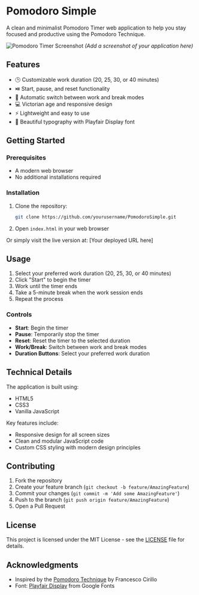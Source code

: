 # Pomodoro Simple

A clean and minimalist Pomodoro Timer web application to help you stay focused and productive using the Pomodoro Technique.

![Pomodoro Timer Screenshot](screenshot.png) *(Add a screenshot of your application here)*

## Features

- 🕒 Customizable work duration (20, 25, 30, or 40 minutes)
- ⏯️ Start, pause, and reset functionality
- 🔄 Automatic switch between work and break modes
- 💻 Victorian age and responsive design
- ⚡ Lightweight and easy to use
- 🎨 Beautiful typography with Playfair Display font

## Getting Started

### Prerequisites

- A modern web browser
- No additional installations required

### Installation

1. Clone the repository:
   ```bash
   git clone https://github.com/yourusername/PomodoroSimple.git
   ```
2. Open `index.html` in your web browser

Or simply visit the live version at: [Your deployed URL here]

## Usage

1. Select your preferred work duration (20, 25, 30, or 40 minutes)
2. Click "Start" to begin the timer
3. Work until the timer ends
4. Take a 5-minute break when the work session ends
5. Repeat the process

### Controls

- **Start**: Begin the timer
- **Pause**: Temporarily stop the timer
- **Reset**: Reset the timer to the selected duration
- **Work/Break**: Switch between work and break modes
- **Duration Buttons**: Select your preferred work duration

## Technical Details

The application is built using:
- HTML5
- CSS3
- Vanilla JavaScript

Key features include:
- Responsive design for all screen sizes
- Clean and modular JavaScript code
- Custom CSS styling with modern design principles

## Contributing

1. Fork the repository
2. Create your feature branch (`git checkout -b feature/AmazingFeature`)
3. Commit your changes (`git commit -m 'Add some AmazingFeature'`)
4. Push to the branch (`git push origin feature/AmazingFeature`)
5. Open a Pull Request

## License

This project is licensed under the MIT License - see the [LICENSE](LICENSE) file for details.

## Acknowledgments

- Inspired by the [Pomodoro Technique](https://en.wikipedia.org/wiki/Pomodoro_Technique) by Francesco Cirillo
- Font: [Playfair Display](https://fonts.google.com/specimen/Playfair+Display) from Google Fonts
